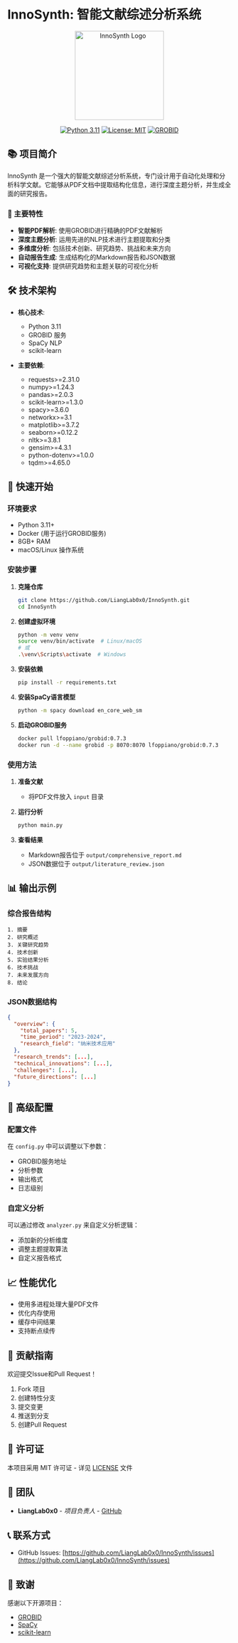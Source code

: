 # InnoSynth: 智能文献综述分析系统

<p align="center">
  <img src="docs/images/logo.png" alt="InnoSynth Logo" width="200"/>
</p>

<div align="center">

[![Python 3.11](https://img.shields.io/badge/python-3.11-blue.svg)](https://www.python.org/downloads/release/python-3110/)
[![License: MIT](https://img.shields.io/badge/License-MIT-yellow.svg)](https://opensource.org/licenses/MIT)
[![GROBID](https://img.shields.io/badge/GROBID-0.7.3-green.svg)](https://github.com/kermitt2/grobid)

</div>

## 📚 项目简介

InnoSynth 是一个强大的智能文献综述分析系统，专门设计用于自动化处理和分析科学文献。它能够从PDF文档中提取结构化信息，进行深度主题分析，并生成全面的研究报告。

### 🌟 主要特性

- **智能PDF解析**: 使用GROBID进行精确的PDF文献解析
- **深度主题分析**: 运用先进的NLP技术进行主题提取和分类
- **多维度分析**: 包括技术创新、研究趋势、挑战和未来方向
- **自动报告生成**: 生成结构化的Markdown报告和JSON数据
- **可视化支持**: 提供研究趋势和主题关联的可视化分析

## 🛠️ 技术架构

- **核心技术**:
  - Python 3.11
  - GROBID 服务
  - SpaCy NLP
  - scikit-learn

- **主要依赖**:
  - requests>=2.31.0
  - numpy>=1.24.3
  - pandas>=2.0.3
  - scikit-learn>=1.3.0
  - spacy>=3.6.0
  - networkx>=3.1
  - matplotlib>=3.7.2
  - seaborn>=0.12.2
  - nltk>=3.8.1
  - gensim>=4.3.1
  - python-dotenv>=1.0.0
  - tqdm>=4.65.0

## 🚀 快速开始

### 环境要求

- Python 3.11+
- Docker (用于运行GROBID服务)
- 8GB+ RAM
- macOS/Linux 操作系统

### 安装步骤

1. **克隆仓库**
   ```bash
   git clone https://github.com/LiangLab0x0/InnoSynth.git
   cd InnoSynth
   ```

2. **创建虚拟环境**
   ```bash
   python -m venv venv
   source venv/bin/activate  # Linux/macOS
   # 或
   .\venv\Scripts\activate  # Windows
   ```

3. **安装依赖**
   ```bash
   pip install -r requirements.txt
   ```

4. **安装SpaCy语言模型**
   ```bash
   python -m spacy download en_core_web_sm
   ```

5. **启动GROBID服务**
   ```bash
   docker pull lfoppiano/grobid:0.7.3
   docker run -d --name grobid -p 8070:8070 lfoppiano/grobid:0.7.3
   ```

### 使用方法

1. **准备文献**
   - 将PDF文件放入 `input` 目录

2. **运行分析**
   ```bash
   python main.py
   ```

3. **查看结果**
   - Markdown报告位于 `output/comprehensive_report.md`
   - JSON数据位于 `output/literature_review.json`

## 📊 输出示例

### 综合报告结构
```
1. 摘要
2. 研究概述
3. 关键研究趋势
4. 技术创新
5. 实验结果分析
6. 技术挑战
7. 未来发展方向
8. 结论
```

### JSON数据结构
```json
{
  "overview": {
    "total_papers": 5,
    "time_period": "2023-2024",
    "research_field": "纳米技术应用"
  },
  "research_trends": [...],
  "technical_innovations": [...],
  "challenges": [...],
  "future_directions": [...]
}
```

## 🔧 高级配置

### 配置文件
在 `config.py` 中可以调整以下参数：
- GROBID服务地址
- 分析参数
- 输出格式
- 日志级别

### 自定义分析
可以通过修改 `analyzer.py` 来自定义分析逻辑：
- 添加新的分析维度
- 调整主题提取算法
- 自定义报告格式

## 📈 性能优化

- 使用多进程处理大量PDF文件
- 优化内存使用
- 缓存中间结果
- 支持断点续传

## 🤝 贡献指南

欢迎提交Issue和Pull Request！

1. Fork 项目
2. 创建特性分支
3. 提交变更
4. 推送到分支
5. 创建Pull Request

## 📄 许可证

本项目采用 MIT 许可证 - 详见 [LICENSE](LICENSE) 文件

## 👥 团队

- **LiangLab0x0** - *项目负责人* - [GitHub](https://github.com/LiangLab0x0)

## 📞 联系方式

- GitHub Issues: [https://github.com/LiangLab0x0/InnoSynth/issues](https://github.com/LiangLab0x0/InnoSynth/issues)

## 🙏 致谢

感谢以下开源项目：
- [GROBID](https://github.com/kermitt2/grobid)
- [SpaCy](https://spacy.io/)
- [scikit-learn](https://scikit-learn.org/)
